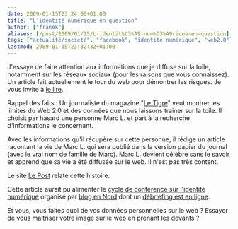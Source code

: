 ```yaml
---
date: 2009-01-15T23:24:00+01:00
title: "L'identité numérique en question"
author: ["franek"]
aliases: [/post/2009/01/15/L-identit%C3%A9-num%C3%A9rique-en-question]
tags: ["actualité/societé", "facebook", "identité numérique", "web2.0"]
lastmod: 2009-01-15T23:32:32+01:00
---
```

J'essaye de faire attention aux informations que je diffuse sur la toile, notamment sur les réseaux sociaux (pour les raisons que vous connaissez). Un article fait actuellement le tour du web pour démontrer les risques. Je vous invite à [le lire](http://www.le-tigre.net/Marc-L.html).

Rappel des faits : Un journaliste du magazine "[Le Tigre](http://www.le-tigre.net/)" veut montrer les limites du Web 2.0 et des données que nous laissons trainer sur la toile. Il choisit par hasard une personne Marc L. et part à la recherche d'informations le concernant.

Avec les informations qu'il récupère sur cette personne, il rédige un article racontant la vie de Marc L. qui sera publié dans la version papier du journal (avec le vrai nom de famille de Marc). Marc L. devient célèbre sans le savoir et apprend que sa vie a été diffusée sur le web. Il n'est pas très content.

Le site [Le Post](http://www.lepost.fr/article/2009/01/14/1386577_merci-le-web-2-la-vie-d-un-internaurte-devoile-au-grand-jour.html) relate cette histoire.

Cette article aurait pu alimenter le [cycle de conférence sur l'identité numérique](http://www.blog-en-nord.ed-productions.com/index.php?2009/01/05/167-identite-numerique-acte-1) organisé par [blog en Nord](http://www.blog-en-nord.ed-productions.com/) dont un [débriefing est en ligne](http://www.blog.idemmatic.fr/debriefing-de-la-table-ronde-sur-lidentite-numerique/).

Et vous, vous faites quoi de vos données personnelles sur le web ? Essayer de vous maîtriser votre image sur le web en prenant les devants ?
